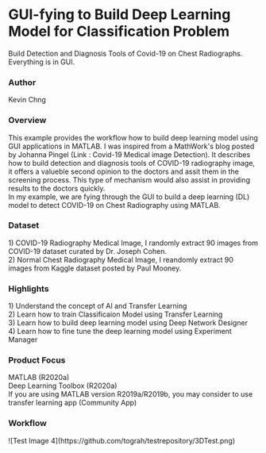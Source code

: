 <h1> GUI-fying to Build Deep Learning Model for Classification Problem</h1>
Build Detection and Diagnosis Tools of Covid-19 on Chest Radiographs. Everything is in GUI.<br>

<h3>Author</h3>
Kevin Chng
<br>
<h3>Overview</h3>
This example provides the workflow how to build deep learning model using GUI applications in MATLAB. I was inspired from a MathWork's blog posted by Johanna Pingel (Link : Covid-19 Medical image Detection). It describes how to build detection and diagnosis tools of COVID-19 radiography image, it offers a valueble second opinion to the doctors and assit them in the screening process. This type of mechanism would also assist in providing results to the doctors quickly. <br>
In my example, we are fying through the GUI to build a deep learning (DL) model to detect COVID-19 on Chest Radiography using MATLAB.<br>

<h3>Dataset</h3>
1) COVID-19 Radiography Medical Image, I randomly extract 90 images from COVID-19 dataset curated by Dr. Joseph Cohen.<br>
2) Normal Chest Radiography Medical Image, I reandomly extract 90 images from Kaggle dataset posted by Paul Mooney.<br> 
<h3>Highlights </h3>
1) Understand the concept of AI and Transfer Learning<br>
2) Learn how to train Classificaion Model using Transfer Learning<br>
3) Learn how to build deep learning model using Deep Network Designer<br> 
4) Learn how to fine tune the deep learning model using Experiment Manager<br>
<h3>Product Focus</h3>
MATLAB (R2020a)<br>
Deep Learning Toolbox (R2020a)<br>
If you are using MATLAB version R2019a/R2019b, you may consider to use transfer learning app (Community App)<br>
<h3>Workflow</h3>
![Test Image 4](https://github.com/tograh/testrepository/3DTest.png)
